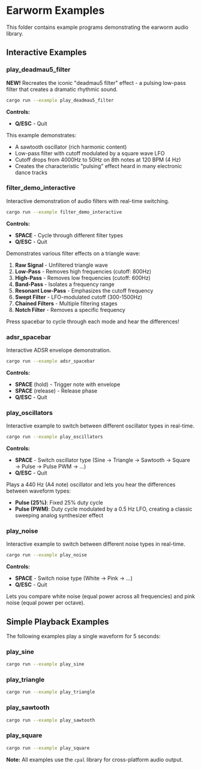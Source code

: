 # Earworm Examples

This folder contains example programs demonstrating the earworm audio library.

## Interactive Examples

### play_deadmau5_filter

**NEW!** Recreates the iconic "deadmau5 filter" effect - a pulsing low-pass filter that creates a dramatic rhythmic sound.

```bash
cargo run --example play_deadmau5_filter
```

**Controls:**
- **Q/ESC** - Quit

This example demonstrates:
- A sawtooth oscillator (rich harmonic content)
- Low-pass filter with cutoff modulated by a square wave LFO
- Cutoff drops from 4000Hz to 50Hz on 8th notes at 120 BPM (4 Hz)
- Creates the characteristic "pulsing" effect heard in many electronic dance tracks

### filter_demo_interactive

Interactive demonstration of audio filters with real-time switching.

```bash
cargo run --example filter_demo_interactive
```

**Controls:**
- **SPACE** - Cycle through different filter types
- **Q/ESC** - Quit

Demonstrates various filter effects on a triangle wave:
1. **Raw Signal** - Unfiltered triangle wave
2. **Low-Pass** - Removes high frequencies (cutoff: 800Hz)
3. **High-Pass** - Removes low frequencies (cutoff: 600Hz)
4. **Band-Pass** - Isolates a frequency range
5. **Resonant Low-Pass** - Emphasizes the cutoff frequency
6. **Swept Filter** - LFO-modulated cutoff (300-1500Hz)
7. **Chained Filters** - Multiple filtering stages
8. **Notch Filter** - Removes a specific frequency

Press spacebar to cycle through each mode and hear the differences!

### adsr_spacebar

Interactive ADSR envelope demonstration.

```bash
cargo run --example adsr_spacebar
```

**Controls:**
- **SPACE** (hold) - Trigger note with envelope
- **SPACE** (release) - Release phase
- **Q/ESC** - Quit

### play_oscillators

Interactive example to switch between different oscillator types in real-time.

```bash
cargo run --example play_oscillators
```

**Controls:**
- **SPACE** - Switch oscillator type (Sine → Triangle → Sawtooth → Square → Pulse → Pulse PWM → ...)
- **Q/ESC** - Quit

Plays a 440 Hz (A4 note) oscillator and lets you hear the differences between waveform types:
- **Pulse (25%)**: Fixed 25% duty cycle
- **Pulse (PWM)**: Duty cycle modulated by a 0.5 Hz LFO, creating a classic sweeping analog synthesizer effect

### play_noise

Interactive example to switch between different noise types in real-time.

```bash
cargo run --example play_noise
```

**Controls:**
- **SPACE** - Switch noise type (White → Pink → ...)
- **Q/ESC** - Quit

Lets you compare white noise (equal power across all frequencies) and pink noise (equal power per octave).

## Simple Playback Examples

The following examples play a single waveform for 5 seconds:

### play_sine
```bash
cargo run --example play_sine
```

### play_triangle
```bash
cargo run --example play_triangle
```

### play_sawtooth
```bash
cargo run --example play_sawtooth
```

### play_square
```bash
cargo run --example play_square
```

**Note:** All examples use the `cpal` library for cross-platform audio output.
